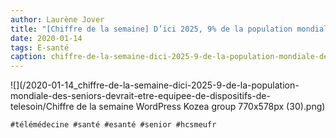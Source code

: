 ```yaml
---
author: Laurène Jover
title: "[Chiffre de la semaine] D’ici 2025, 9% de la population mondiale des seniors devrait être équipée de dispositifs de télésoin."
date: 2020-01-14
tags: E-santé
caption: chiffre-de-la-semaine-dici-2025-9-de-la-population-mondiale-des-seniors-devrait-etre-equipee-de-dispositifs-de-telesoin.webp
---
```


![](/2020-01-14_chiffre-de-la-semaine-dici-2025-9-de-la-population-mondiale-des-seniors-devrait-etre-equipee-de-dispositifs-de-telesoin/Chiffre de la semaine WordPress Kozea group 770x578px (30).png)

    #télémédecine #santé #esanté #senior #hcsmeufr
